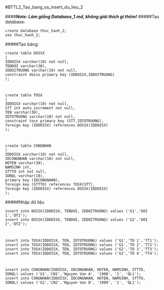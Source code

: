 #BTTL2_Tao_bang_va_insert_du_lieu_2

####***Note: Làm giống Database_1.md, không giải thích gì thêm!***
#####Tạo database:

    create database thuc_hanh_2;
    use thuc_hanh_2;
    
#####Tạo bảng:

    create table DOISX
    (
    IDDOISX varchar(10) not null,
    TENDOI varchar(30),
    IDDOITRUONG varchar(10) not null,
    constraint doisx primary key (IDDOISX,IDDOITRUONG)
    );
# 
    create table TOSX
    (
    IDDOISX varchar(10) not null,
    STT int auto_increment not null,
    TEN varchar(30),
    IDTOTRUONG varchar(10) not null,
    constraint tosx primary key (STT,IDTOTRUONG),
    foreign key (IDDOISX) references DOISX(IDDOISX)
    );
# 
    create table CONGNHAN 
    (
    IDDOISX varchar(10) not null,
    IDCONGNHAN varchar(10) not null,
    HOTEN varchar(30),
    NAMSINH int,
    STTTO int not null,
    IDNQL varchar(10),
    primary key (IDCONGNHAN),
    foreign key (STTTO) references TOSX(STT),
    foreign key (IDDOISX) references DOISX(IDDOISX)
    );
    
#####Nhập dữ liệu 

    insert into DOISX(IDDOISX, TENDOI, IDDOITRUONG) values ('G1','DOI 1','DT1');
    insert into DOISX(IDDOISX, TENDOI, IDDOITRUONG) values ('G2','DOI 2','DT2');
# 
    insert into TOSX(IDDOISX, TEN, IDTOTRUONG) values ('G1','TO 1','TT1');
    insert into TOSX(IDDOISX, TEN, IDTOTRUONG) values ('G1','TO 2','TT2');
    insert into TOSX(IDDOISX, TEN, IDTOTRUONG) values ('G2','TO 3','TT3');
    insert into TOSX(IDDOISX, TEN, IDTOTRUONG) values ('G2','TO 4','TT4');
# 
    insert into CONGNHAN(IDDOISX, IDCONGNHAN, HOTEN, NAMSINH, STTTO, IDNQL) values ('G1','CN1','Nguyen Van A', '1988', '1', 'QL1');
    insert into CONGNHAN(IDDOISX, IDCONGNHAN, HOTEN, NAMSINH, STTTO, IDNQL) values ('G1','CN2','Nguyen Van B', '1989', '1', 'QL1');
    
